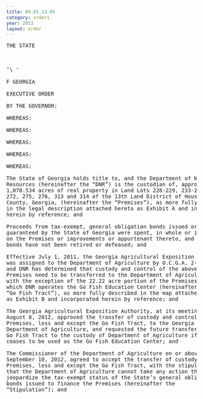 ```yaml
---
title: 04.01.13.05
category: orders
year: 2013
layout: order
---
```


<pre>THE STATE

    

‘\ '

F GEORGIA

EXECUTIVE ORDER

BY THE GOVERNOR:

WHEREAS:

WHEREAS:

WHEREAS:

WHEREAS:

WHEREAS:

The State of Georgia holds title to, and the Department of Natural
Resources (hereinafter the “DNR”) is the custodian of, approximately
1,070.534 acres of real property in Land Lots 228-229, 233-235, 271,
272, 275, 276, 313 and 314 of the 13th Land District of Houston
County, Georgia, (hereinafter the “Premises”), as more fully described
in the legal description attached hereto as Exhibit A and incorporated
herein by reference; and

Proceeds from tax-exempt, general obligation bonds issued or
guaranteed by the State of Georgia were spent, in whole or in part,
on the Premises or improvements or appurtenant thereto, and said
bonds have not been retired or defeased; and

Effective July 1, 2011, the Georgia Agricultural Exposition Authority
was assigned to the Department of Agriculture by O.C.G.A. 2-3-3,
and DNR has determined that custody and control of the above
Premises need to be transferred to the Department of Agriculture
with the exception of the 22.22 acre portion of the Premises upon
which DNR operates the Go Fish Education Center (hereinafter the
“Go Fish Tract”), as more fully described in the map attached hereto
as Exhibit B and incorporated herein by reference; and

The Georgia Agricultural Exposition Authority, at its meeting on
August 8, 2012, approved the transfer of custody and control of the
Premises, less and except the Go Fish Tract, to the Georgia
Department of Agriculture, and requested the future transfer of the
Go Fish Tract to the custody of Department of Agriculture if it
ceases to be used as the Go Fish Education Center; and

The Commissioner of the Department of Agriculture on or about
September 10, 2012, agreed to accept the transfer of custody of the
Premises, less and except the Go Fish Tract, with the stipulation
that the Department of Agriculture cannot take any action that may
jeopardize the tax-exempt status of the State’s general obligation
bonds issued to finance the Premises (hereinafter the
“Stipulation”); and

</pre>
